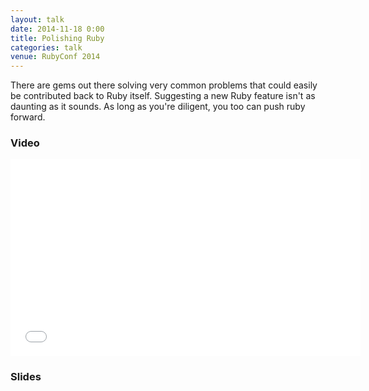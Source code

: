 ```yaml
---
layout: talk
date: 2014-11-18 0:00
title: Polishing Ruby
categories: talk
venue: RubyConf 2014
---
```

There are gems out there solving very common problems that could easily
be contributed back to Ruby itself. Suggesting a new Ruby feature isn't
as daunting as it sounds. As long as you're diligent, you too can push
ruby forward.

### Video

<iframe width="560" height="315" src="//www.youtube.com/embed/iCRAalcAxQ0" frameborder="0" allowfullscreen></iframe>


### Slides

<script async class="speakerdeck-embed" data-id="78ca59c0527b0132b9b862e7bb117668" data-ratio="1.77777777777778" src="//speakerdeck.com/assets/embed.js"></script>
